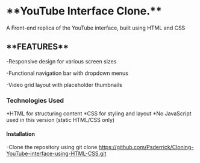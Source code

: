 <h1>**YouTube Interface Clone.**</h1>

 A Front-end replica of the YouTube interface, built using HTML and CSS

<h2>**FEATURES**</h2>

-Responsive design for various screen sizes

-Functional navigation bar with dropdown menus

-Video grid layout with placeholder thumbnails


<h3>Technologies Used</h3> 

*HTML for structuring content 
*CSS for styling and layout 
*No JavaScript used in this version (static HTML/CSS only)


<h4>Installation</h4>

-Clone the repository using git clone https://github.com/Psderrick/Cloning-YouTube-interface-using-HTML-CSS.git

